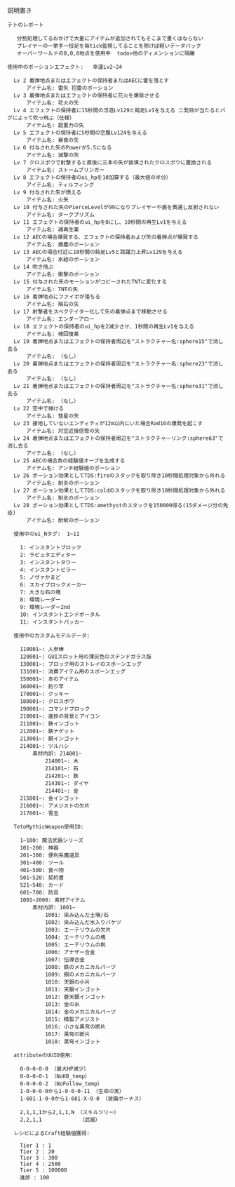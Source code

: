 説明書き

    テトのレポート

       分割処理してるおかげで大量にアイテムが追加されてもそこまで重くはならない
       プレイヤーの一挙手一投足を毎tick監視してることを除けば軽いデータパック
       オーバーワールドの0,0,0地点を使用中  todo>他のディメンションに隔離

    使用中のポーションエフェクト:   幸運Lv2~24

      Lv 2 着弾地点またはエフェクトの保持者またはAECに雷を落とす
          アイテム名: 雷矢 招雷のポーション
      Lv 3 着弾地点またはエフェクトの保持者に花火を爆発させる
          アイテム名: 花火の矢
      Lv 4 エフェクトの保持者に15秒間の浮遊Lv129と鈍足Lv1を与える 二発目が当たるとバグによって吹っ飛ぶ（仕様）
          アイテム名: 超重力の矢
      Lv 5 エフェクトの保持者に5秒間の空腹Lv124を与える
          アイテム名: 暴食の矢
      Lv 6 付与された矢のPowerが5.5になる
          アイテム名: 滅撃の矢
      Lv 7 クロスボウで射撃すると直後に三本の矢が装填されたクロスボウに置換される
          アイテム名: ストームブリンガー
      Lv 8 エフェクトの保持者のui_hpを10加算する（最大値の半分）
          アイテム名: ティルフィング
      Lv 9 付与された矢が燃える
          アイテム名: 火矢
      Lv 10 付与された矢のPierceLevelが99になりプレイヤーや盾を貫通し反射されない
          アイテム名: ダークプリズム
      Lv 11 エフェクトの保持者のui_hpを0にし、10秒間の再生Lv1を与える
          アイテム名: 魂再生薬
      Lv 12 AECの場合爆発する、エフェクトの保持者および矢の着弾点が爆発する
          アイテム名: 爆塵のポーション
      Lv 13 AECの場合付近に10秒間の鈍足Lv5と跳躍力上昇Lv129を与える
          アイテム名: 氷結のポーション
      Lv 14 吹き飛ぶ
          アイテム名: 衝撃のポーション
      Lv 15 付与された矢のモーションがコピーされたTNTに変化する
          アイテム名: TNTの矢
      Lv 16 着弾地点にファイボが落ちる
          アイテム名: 隕石の矢
      Lv 17 射撃者をスペクテイター化して矢の着弾点まで移動させる
          アイテム名: エンダーアロー
      Lv 18 エフェクトの保持者のui_hpを2減少させ、1秒間の再生Lv1を与える
          アイテム名: 魂回復薬
      Lv 19 着弾地点またはエフェクトの保持者周辺を"ストラクチャー名:sphere15"で消し去る
          アイテム名: （なし）
      Lv 20 着弾地点またはエフェクトの保持者周辺を"ストラクチャー名:sphere23"で消し去る
          アイテム名: （なし）
      Lv 21 着弾地点またはエフェクトの保持者周辺を"ストラクチャー名:sphere31"で消し去る
          アイテム名: （なし）
      Lv 22 空中で弾ける
          アイテム名: 彗星の矢
      Lv 23 接地していないエンティティが12m以内にいた場合Rad16の爆発を起こす
          アイテム名: 対空近接信管の矢
      Lv 24 着弾地点またはエフェクトの保持者周辺を"ストラクチャーリンク:sphere63"で消し去る
          アイテム名: （なし）
      Lv 25 AECの場合負の経験値オーブを生成する
          アイテム名: アンチ経験値のポーション
      Lv 26 ポーション効果としてTDS:fireのスタックを取り除き10秒間処理対象から外れる
          アイテム名: 耐炎のポーション
      Lv 27 ポーション効果としてTDS:coldのスタックを取り除き10秒間処理対象から外れる
          アイテム名: 耐氷のポーション
      Lv 28 ポーション効果としてTDS:amethystのスタックを150000得る(15ダメージ分の免疫)
          アイテム名: 耐紫のポーション

      使用中のui_Nタグ:  1~11

      	1: インスタントブロック
      	2: ラピュタエディター
      	3: インスタントタワー
      	4: インスタントピラー
      	5: ノヴァかまど
      	6: スカイブロックメーカー
      	7: 大きな石の塊
      	8: 環境レーダー
      	9: 環境レーダー2nd
      	10: インスタントエンドポータル
      	11: インスタントパッカー

      使用中のカスタムモデルデータ:

      	110001~: 人参棒
      	120001~: GUIスロット用の薄灰色のステンドガラス版
      	130001~: ブロック用のストレイのスポーンエッグ
      	131001~: 消費アイテム用のスポーンエッグ
      	150001~: 本のアイテム
      	160001~: 釣り竿
      	170001~: クッキー
      	180001~: クロスボウ
      	190001~: コマンドブロック
      	210001~: 進捗の背景とアイコン
      	211001~: 鉄インゴット
      	212001~: 鉄ナゲット
      	213001~: 銅インゴット
      	214001~: ツルハシ
      	    素材内訳: 214001~
      	        214001~: 木
      	        214101~: 石
      	        214201~: 鉄
      	        214301~: ダイヤ
      	        214401~: 金
      	215001~: 金インゴット
      	216001~: アメジストの欠片
      	217001~: 雪玉

      TetoMythicWeapon使用ID:

      	1~100: 魔法武器シリーズ
      	101~200: 神器
      	201~300: 便利系魔道具
      	301~400: ツール
      	401~500: 食べ物
      	501~520: 契約書
      	521~540: カード
      	601~700: 防具
      	1001~2000: 素材アイテム
      	    素材内訳: 1001~
      	        1001: 染み込んだ土壌/石
      	        1002: 染み込んだ水入りバケツ
      	        1003: エーテリウムの欠片
      	        1004: エーテリウムの塊
      	        1005: エーテリウムの剣
      	        1006: アナザー合金
      	        1007: 伝導合金
      	        1008: 鉄のメカニカルパーツ
      	        1009: 銅のメカニカルパーツ
      	        1010: 天銀の小片
      	        1011: 天銀インゴット
      	        1012: 蒼天銀インゴット
      	        1013: 金の糸
      	        1014: 金のメカニカルパーツ
      	        1015: 精製アメジスト
      	        1016: 小さな黒穹の断片
      	        1017: 黒穹の断片
      	        1018: 黒穹インゴット

      attributeのUUID使用:

     	0-0-0-0-0 （最大HP減少）
     	0-0-0-0-1 （NoKB_temp）
     	0-0-0-0-2 （NoFollow_temp）
     	1-0-0-0-0から1-0-0-0-11 （生命の実）
     	1-601-1-0-0から1-601-X-0-0 （装備ボーナス）

     	2,1,1,1から2,1,1,N （スキルツリー）
     	2,2,1,1            （武器）

      レシピによるCraft経験値獲得:

     	Tier 1 : 1
     	Tier 2 : 20
     	Tier 3 : 300
     	Tier 4 : 2500
     	Tier 5 : 100000
     	進捗 : 100